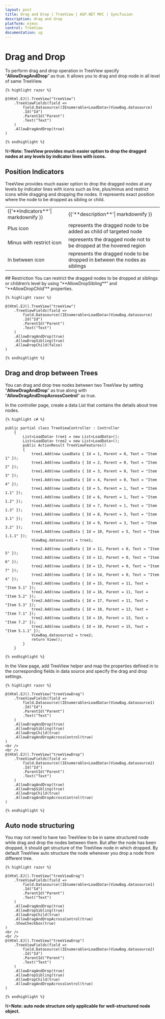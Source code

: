 ```yaml
---
layout: post
title: Drag and Drop | TreeView | ASP.NET MVC | Syncfusion
description: drag and drop
platform: ejmvc
control: TreeView
documentation: ug
---
```


# Drag and Drop

To perform drag and drop operation in TreeView specify “**AllowDragAndDrop**” as true. It allows you to drag and drop node in all level of same TreeView.
    
    
    
    {% highlight razor %}
    
    @(Html.EJ().TreeView("treeView")
        .TreeViewFields(field =>
            field.Datasource((IEnumerable<LoadData>)ViewBag.datasource)
            .Id("Id")
            .ParentId("Parent")
            .Text("Text")
        )
        .AllowDragAndDrop(true)
    )
    
    {% endhighlight %}
    
    
    
N>**Note: TreeView provides much easier option to drop the dragged nodes at any levels by indicator lines with icons.**

## Position Indicators

TreeView provides much easier option to drop the dragged nodes at any levels by indicator lines with icons such as line, plus/minus and restrict icons while dragging and dropping the nodes. It represents exact position where the node to be dropped as sibling or child.

<table>
<tr>
<td>
    {{'**Indicators**'| markdownify }}
</td>
<td>
    {{'**description**'| markdownify }}
</td>
</tr>
<tr>
<td>
Plus icon
</td>
<td>
represents the dragged node to be added as child of targeted node
</td>
</tr>
<tr>
<td>
Minus with restrict icon
</td>
<td>
represents the dragged node not to be dropped at the hovered region
</td>
</tr>
<tr>
<td>
In between icon
</td>
<td>
represents the dragged node to be dropped in between the nodes as siblings
</td>
</tr>
</table>
## Restriction
You can restrict the dragged nodes to be dropped at siblings or children’s level by using “**AllowDropSibling**” and ’‘**AllowDropChild’** properties.
    
    
    
    {% highlight razor %}
    
    @(Html.EJ().TreeView("treeView")
        .TreeViewFields(field =>
            field.Datasource((IEnumerable<LoadData>)ViewBag.datasource)
            .Id("Id")
            .ParentId("Parent")
            .Text("Text")
        )
        .AllowDragAndDrop(true)
        .AllowDropSibling(true)
        .AllowDropChild(false)
    )
    
    {% endhighlight %}
    
    
    
## Drag and drop between Trees

You can drag and drop tree nodes between two TreeView by setting “**AllowDragAndDrop**” as true along with “**AllowDragAndDropAcrossControl**” as true.

In the controller page, create a data List that contains the details about tree nodes.
    
    
    
    {% highlight c# %}
    
    public partial class TreeViewController : Controller
        {
            List<LoadData> tree1 = new List<LoadData>();
            List<LoadData> tree2 = new List<LoadData>();
            public ActionResult TreeViewFeatures()
            {
                tree1.Add(new LoadData { Id = 1, Parent = 0, Text = "Item 1" });
                tree1.Add(new LoadData { Id = 2, Parent = 0, Text = "Item 2" });
                tree1.Add(new LoadData { Id = 3, Parent = 0, Text = "Item 3" });
                tree1.Add(new LoadData { Id = 4, Parent = 0, Text = "Item 4" });
                tree1.Add(new LoadData { Id = 5, Parent = 1, Text = "Item 1.1" });
                tree1.Add(new LoadData { Id = 6, Parent = 1, Text = "Item 1.2" });
                tree1.Add(new LoadData { Id = 7, Parent = 1, Text = "Item 1.3" });
                tree1.Add(new LoadData { Id = 8, Parent = 3, Text = "Item 3.1" });
                tree1.Add(new LoadData { Id = 9, Parent = 3, Text = "Item 3.2" });
                tree1.Add(new LoadData { Id = 10, Parent = 5, Text = "Item 1.1.1" });
                ViewBag.datasource1 = tree1;
    
                tree2.Add(new LoadData { Id = 11, Parent = 0, Text = "Item 5" });
                tree2.Add(new LoadData { Id = 12, Parent = 0, Text = "Item 6" });
                tree2.Add(new LoadData { Id = 13, Parent = 0, Text = "Item 7" });
                tree2.Add(new LoadData { Id = 14, Parent = 0, Text = "Item 4" });
                tree2.Add(new LoadData { Id = 15, Parent = 11, Text = "Item 5.1" });
                tree2.Add(new LoadData { Id = 16, Parent = 11, Text = "Item 5.2" });
                tree2.Add(new LoadData { Id = 17, Parent = 11, Text = "Item 5.3" });
                tree2.Add(new LoadData { Id = 18, Parent = 13, Text = "Item 7.1" });
                tree2.Add(new LoadData { Id = 19, Parent = 13, Text = "Item 7.2" });
                tree2.Add(new LoadData { Id = 10, Parent = 15, Text = "Item 5.1.1" });
                ViewBag.datasource2 = tree2;
                return View();
            }
        }
        
    {% endhighlight %}
    
    
    
In the View page, add TreeView helper and map the properties defined in to the corresponding fields in data source and specify the drag and drop settings.
    
    
    
    {% highlight razor %}
    
    @(Html.EJ().TreeView("treeViewDrag")
        .TreeViewFields(field =>
            field.Datasource((IEnumerable<LoadData>)ViewBag.datasource1)
            .Id("Id")
            .ParentId("Parent")
            .Text("Text")
        )
        .AllowDragAndDrop(true)
        .AllowDropSibling(true)
        .AllowDropChild(true)
        .AllowDragAndDropAcrossControl(true)
    )
    <br />
    <br />
    @(Html.EJ().TreeView("treeViewDrop")
        .TreeViewFields(field =>
            field.Datasource((IEnumerable<LoadData>)ViewBag.datasource2)
            .Id("Id")
            .ParentId("Parent")
            .Text("Text")
        )
        .AllowDragAndDrop(true)
        .AllowDropSibling(true)
        .AllowDropChild(true)
        .AllowDragAndDropAcrossControl(true)
    )
    
    {% endhighlight %}
    
    
    
## Auto node structuring

You may not need to have two TreeView to be in same structured node while drag and drop the nodes between them. But after the node has been dropped, it should get structure of the TreeView node in which dropped. By default TreeView auto structure the node whenever you drop a node from different tree.
    
    
    
    {% highlight razor %}
    
    @(Html.EJ().TreeView("treeViewDrag")
        .TreeViewFields(field =>
            field.Datasource((IEnumerable<LoadData>)ViewBag.datasource1)
            .Id("Id")
            .ParentId("Parent")
            .Text("Text")
        )
        .AllowDragAndDrop(true)
        .AllowDropSibling(true)
        .AllowDropChild(true)
        .AllowDragAndDropAcrossControl(true)
        .ShowCheckbox(true)
    )
    <br />
    <br />
    @(Html.EJ().TreeView("treeViewDrop")
        .TreeViewFields(field =>
            field.Datasource((IEnumerable<LoadData>)ViewBag.datasource2)
            .Id("Id")
            .ParentId("Parent")
            .Text("Text")
        )
        .AllowDragAndDrop(true)
        .AllowDropSibling(true)
        .AllowDropChild(true)
        .AllowDragAndDropAcrossControl(true)
    )
    
    {% endhighlight %}
    
    
N>**Note: auto node structure only applicable for well-structured node object.**

